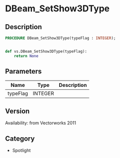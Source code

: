 # DBeam_SetShow3DType

## Description
```pascal
PROCEDURE DBeam_SetShow3DType(typeFlag : INTEGER);
```

```python

def vs.DBeam_SetShow3DType(typeFlag):
    return None
```

## Parameters
|Name|Type|Description|
|---|---|---|
|typeFlag|INTEGER||

## Version
Availability: from Vectorworks 2011
## Category
* Spotlight

